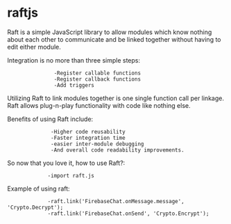 # raftjs

Raft is a simple JavaScript library to allow modules which know nothing about each other to communicate and be linked together without having to edit either module. 

Integration is no more than three simple steps:
                  
                  
                  
                  
                   -Register callable functions 
                   -Register callback functions 
                   -Add triggers

Utilizing Raft to link modules together is one single function call per linkage. Raft allows plug-n-play functionality with code like nothing else.

Benefits of using Raft include:

                  -Higher code reusability
                  -Faster integration time
                  -easier inter-module debugging
                  -And overall code readability improvements.


So now that you love it, how to use Raft?:

                 -import raft.js
                 


Example of using raft: 

                 -raft.link('FirebaseChat.onMessage.message', 'Crypto.Decrypt');
                 -raft.link('FirebaseChat.onSend', 'Crypto.Encrypt');
